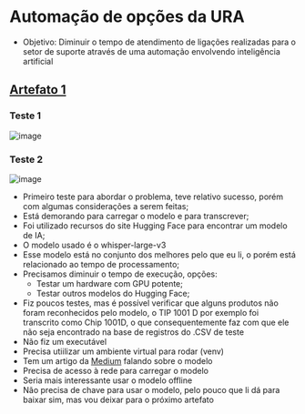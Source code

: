 # Automação de opções da URA

- Objetivo: Diminuir o tempo de atendimento de ligações realizadas para o setor de suporte através de uma automação envolvendo inteligência artificial

## [Artefato 1](https://github.com/victorhugochrisosthemos/automacao_opcoes_da_ura/tree/main/artefato1)

### Teste 1

![image](https://github.com/user-attachments/assets/c7a9202b-0c10-462f-b44e-15421bc9ad87)


### Teste 2

![image](https://github.com/user-attachments/assets/4fcc4d35-5bd8-456e-b4c1-441d579467ef)


- Primeiro teste para abordar o problema, teve relativo sucesso, porém com algumas considerações a serem feitas;
- Está demorando para carregar o modelo e para transcrever;
- Foi utilizado recursos do site Hugging Face para encontrar um modelo de IA;
- O modelo usado é o whisper-large-v3
- Esse modelo está no conjunto dos melhores pelo que eu li, o porém está relacionado ao tempo de processamento;
- Precisamos diminuir o tempo de execução, opções:
  - Testar um hardware com GPU potente;
  - Testar outros modelos do Hugging Face;
- Fiz poucos testes, mas é possível verificar que alguns produtos não foram reconhecidos pelo modelo, o TIP 1001 D por exemplo foi transcrito como Chip 1001D, o que consequentemente faz com que ele não seja encontrado na base de registros do .CSV de teste
- Não fiz um executável
- Precisa utiilizar um ambiente virtual para rodar (venv)
- Tem um artigo da [Medium](https://medium.com/axinc-ai/whisper-large-v3-turbo-high-accuracy-and-fast-speech-recognition-model-be2f6af77bdc) falando sobre o modelo
- Precisa de acesso à rede para carregar o modelo
- Seria mais interessante usar o modelo offline
- Não precisa de chave para usar o modelo, pelo pouco que li dá para baixar sim, mas vou deixar para o próximo artefato
